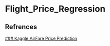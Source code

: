 # Flight_Price_Regression
## Refrences
[### Kaggle AirFare Price Prediction]("https://www.kaggle.com/vinayshaw/airfare-price-prediction")
